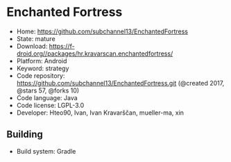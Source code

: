# Enchanted Fortress

- Home: https://github.com/subchannel13/EnchantedFortress
- State: mature
- Download: https://f-droid.org//packages/hr.kravarscan.enchantedfortress/
- Platform: Android
- Keyword: strategy
- Code repository: https://github.com/subchannel13/EnchantedFortress.git (@created 2017, @stars 57, @forks 10)
- Code language: Java
- Code license: LGPL-3.0
- Developer: Hteo90, Ivan, Ivan Kravarščan, mueller-ma, xin

## Building

- Build system: Gradle
